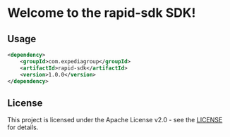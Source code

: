 # Welcome to the rapid-sdk SDK!

## Usage
```xml
<dependency>
    <groupId>com.expediagroup</groupId>
    <artifactId>rapid-sdk</artifactId>
    <version>1.0.0</version>
</dependency>
```

## License

This project is licensed under the Apache License v2.0 - see the [LICENSE](LICENSE) for details.
